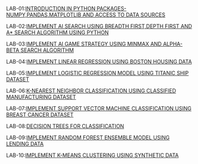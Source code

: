 LAB-01:[INTRODUCTION IN PYTHON PACKAGES-NUMPY,PANDAS,MATPLOTLIB AND ACCESS TO DATA SOURCES](https://github.com/Bandi-krupa-Bhavani/AIML-2024-25/blob/main/LAB_01.ipynb)

LAB-02:[IMPLEMENT AI SEARCH USING BREADTH FIRST,DEPTH FIRST AND A* SEARCH ALGORITHM USING PYTHON](https://github.com/Bandi-krupa-Bhavani/AIML-2024-25/blob/main/LAB_02.ipynb)

LAB-03:[IMPLEMENT AI GAME STRATEGY USING MINMAX AND ALPHA-BETA SEARCH ALGORITHM](https://github.com/Bandi-krupa-Bhavani/AIML-2024-25/blob/main/LAB_03.ipynb)

LAB-04:[IMPLEMENT LINEAR REGRESSION USING BOSTON HOUSING DATA](https://github.com/Bandi-krupa-Bhavani/AIML-2024-25/blob/main/LAB_04.ipynb)

LAB-05:[IMPLEMENT LOGISTIC REGRESSION MODEL USING TITANIC SHIP DATASET](https://github.com/Bandi-krupa-Bhavani/AIML-2024-25/blob/main/LAB_05.ipynb)

LAB-06:[K-NEAREST NEIGHBOR CLASSIFICATION USING CLASSIFIED MANUFACTURING DATASET](https://github.com/Bandi-krupa-Bhavani/AIML-2024-25/blob/main/LAB_06.ipynb)

LAB-07:[IMPLEMENT SUPPORT VECTOR MACHINE CLASSIFICATION USING BREAST CANCER DATASET](https://github.com/Bandi-krupa-Bhavani/AIML-2024-25/blob/main/LAB_07.ipynb)

LAB-08:[DECISION TREES FOR CLASSIFICATION](https://github.com/Bandi-krupa-Bhavani/AIML-2024-25/blob/main/LAB_08.ipynb)

LAB-09:[IMPLEMENT RANDOM FOREST ENSEMBLE MODEL USING LENDING DATA](https://github.com/Bandi-krupa-Bhavani/AIML-2024-25/blob/main/LAB_09.ipynb)

LAB-10:[IMPLEMENT K-MEANS CLUSTERING USING SYNTHETIC DATA](https://github.com/Bandi-krupa-Bhavani/AIML-2024-25/blob/main/LAB_10.ipynb)
